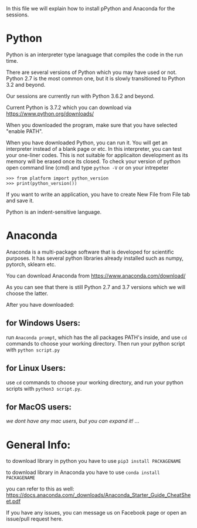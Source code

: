 In this file we will explain how to install pPython and Anaconda for the sessions.

# Python

Python is an interpreter type lanaguage that compiles the code in the run time. 

There are several versions of Python which you may have used or not. Python 2.7 is the most common one, but it is slowly transitioned to Python 3.2 and beyond.

Our sessions are currently run with Python 3.6.2 and beyond.

Current Python is 3.7.2 which you can download via https://www.python.org/downloads/

When you downloaded the program, make sure that you have selected "enable PATH".

When you have downloaded Python, you can run it. You will get an interpreter instead of a blank page or etc. In this interpreter, you can test your one-liner codes. This is not suitable for applicaiton development as its memory will be erased once its closed. To check your version of python open command line (cmd) and type ```python -V``` 
or on your intrepeter

```
>>> from platform import python_version
>>> print(python_version())
```

If you want to write an application, you have to create New File from File tab and save it. 

Python is an indent-sensitive language. 


# Anaconda

Anaconda is a multi-package software that is developed for scientific purposes. It has several python libraries already installed such as numpy, pytorch, sklearn etc.

You can download Anaconda from https://www.anaconda.com/download/

As you can see that there is still Python 2.7 and 3.7 versions which we will choose the latter.

After you have downloaded:

## for Windows Users:

run ```Anaconda prompt```, which has the all packages PATH's inside, and use ```cd``` commands to choose your working directory. Then run your python script with ```python script.py```

## for Linux Users:

use ```cd``` commands to choose your working directory, and run your python scripts with ```python3 script.py```.

## for MacOS users:

_we dont have any mac users, but you can expand it!_
...

# General Info:

to download library in python you have to use ```pip3 install PACKAGENAME```


to download library in Anaconda you have to use ```conda install PACKAGENAME```

you can refer to this as well: https://docs.anaconda.com/_downloads/Anaconda_Starter_Guide_CheatSheet.pdf


If you have any issues, you can message us on Facebook page or open an issue/pull request here.

